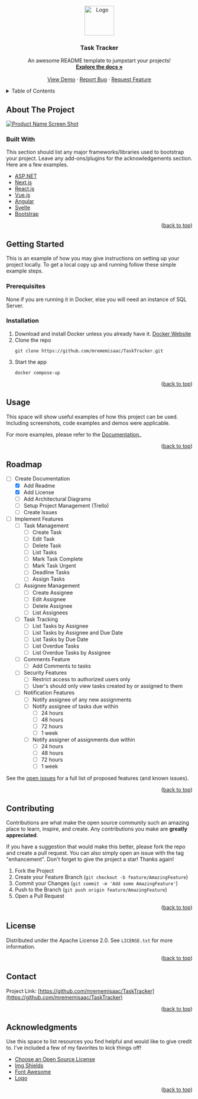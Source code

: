 ﻿<div id="top"></div>
<!--
*** Thanks for checking out the Best-README-Template. If you have a suggestion
*** that would make this better, please fork the repo and create a pull request
*** or simply open an issue with the tag "enhancement".
*** Don't forget to give the project a star!
*** Thanks again! Now go create something AMAZING! :D
-->


<!-- PROJECT LOGO -->
<br />
<div align="center">
  <a href="https://github.com/mrememisaac/TaskTracker/">
    <img src="images/logo.png" alt="Logo" width="80" height="80">
  </a>

  <h3 align="center">Task Tracker</h3>

  <p align="center">
    An awesome README template to jumpstart your projects!
    <br />
    <a href="https://tasktracker.ememisaac.com"><strong>Explore the docs »</strong></a>
    <br />
    <br />
    <a href="https://tasktracker.ememisaac.com">View Demo</a>
    ·
    <a href="https://github.com/mrememisaac/TaskTracker/issues">Report Bug</a>
    ·
    <a href="https://github.com/mrememisaac/TaskTracker/issues">Request Feature</a>
  </p>
</div>



<!-- TABLE OF CONTENTS -->
<details>
  <summary>Table of Contents</summary>
  <ol>
    <li>
      <a href="#about-the-project">About The Project</a>
      <ul>
        <li><a href="#built-with">Built With</a></li>
      </ul>
    </li>
    <li>
      <a href="#getting-started">Getting Started</a>
      <ul>
        <li><a href="#prerequisites">Prerequisites</a></li>
        <li><a href="#installation">Installation</a></li>
      </ul>
    </li>
    <li><a href="#usage">Usage</a></li>
    <li><a href="#roadmap">Roadmap</a></li>
    <li><a href="#contributing">Contributing</a></li>
    <li><a href="#license">License</a></li>
    <li><a href="#contact">Contact</a></li>
    <li><a href="#acknowledgments">Acknowledgments</a></li>
  </ol>
</details>



<!-- ABOUT THE PROJECT -->
## About The Project

[![Product Name Screen Shot][product-screenshot]](https://tasktracker.ememisaac.com)


### Built With

This section should list any major frameworks/libraries used to bootstrap your project. Leave any add-ons/plugins for the acknowledgements section. Here are a few examples.

* [ASP.NET](https://asp.net/)
* [Next.js](https://nextjs.org/)
* [React.js](https://reactjs.org/)
* [Vue.js](https://vuejs.org/)
* [Angular](https://angular.io/)
* [Svelte](https://svelte.dev/)
* [Bootstrap](https://getbootstrap.com)

<p align="right">(<a href="#top">back to top</a>)</p>


<!-- GETTING STARTED -->
## Getting Started

This is an example of how you may give instructions on setting up your project locally.
To get a local copy up and running follow these simple example steps.

### Prerequisites

None if you are running it in Docker, else you will need an instance of SQL Server.

### Installation

1. Download and install Docker unless you already have it. [Docker Website](https://docker.com)
2. Clone the repo
   ```sh/cmd
   git clone https://github.com/mrememisaac/TaskTracker.git
   ```
3. Start the app
   ```sh/cmd
   docker compose-up
   ```

<p align="right">(<a href="#top">back to top</a>)</p>



<!-- USAGE EXAMPLES -->
## Usage

This space will show useful examples of how this project can be used. Including screenshots, code examples and demos were applicable.

For more examples, please refer to the [Documentation](https://tasktracker.ememisaac.com)_

<p align="right">(<a href="#top">back to top</a>)</p>



<!-- ROADMAP -->
## Roadmap

- [ ] Create Documentation
    - [x] Add Readme
    - [x] Add License
    - [ ] Add Architectural Diagrams
    - [ ] Setup Project Management (Trello)
    - [ ] Create Issues
- [ ] Implement Features
    - [ ] Task Management
        - [ ] Create Task
        - [ ] Edit Task
        - [ ] Delete Task
        - [ ] List Tasks
        - [ ] Mark Task Complete
        - [ ] Mark Task Urgent
        - [ ] Deadline Tasks
        - [ ] Assign Tasks
    - [ ] Assignee Management
        - [ ] Create Assignee
        - [ ] Edit Assignee
        - [ ] Delete Assignee
        - [ ] List Assignees
    - [ ] Task Tracking
        - [ ] List Tasks by Assignee
        - [ ] List Tasks by Assignee and Due Date
        - [ ] List Tasks by Due Date
        - [ ] List Overdue Tasks
        - [ ] List Overdue Tasks by Assignee
    - [ ] Comments Feature
        - [ ] Add Comments to tasks
    - [ ] Security Features
        - [ ] Restrict access to authorized users only
        - [ ] User's should only view tasks created by or assigned to them
    - [ ] Notification Features
        - [ ] Notify assignee of any new assignments
        - [ ] Notify assignee of tasks due within
            - [ ] 24 hours
            - [ ] 48 hours
            - [ ] 72 hours
            - [ ] 1 week
        - [ ] Notify assigner of assignments due within
            - [ ] 24 hours
            - [ ] 48 hours
            - [ ] 72 hours
            - [ ] 1 week

See the [open issues](https://github.com/mrememisaac/TaskTracker/issues) for a full list of proposed features (and known issues).

<p align="right">(<a href="#top">back to top</a>)</p>



<!-- CONTRIBUTING -->
## Contributing

Contributions are what make the open source community such an amazing place to learn, inspire, and create. Any contributions you make are **greatly appreciated**.

If you have a suggestion that would make this better, please fork the repo and create a pull request. You can also simply open an issue with the tag "enhancement".
Don't forget to give the project a star! Thanks again!

1. Fork the Project
2. Create your Feature Branch (`git checkout -b feature/AmazingFeature`)
3. Commit your Changes (`git commit -m 'Add some AmazingFeature'`)
4. Push to the Branch (`git push origin feature/AmazingFeature`)
5. Open a Pull Request

<p align="right">(<a href="#top">back to top</a>)</p>



<!-- LICENSE -->
## License

Distributed under the Apache License 2.0. See `LICENSE.txt` for more information.

<p align="right">(<a href="#top">back to top</a>)</p>



<!-- CONTACT -->
## Contact

Project Link: [https://github.com/mrememisaac/TaskTracker](https://github.com/mrememisaac/TaskTracker)

<p align="right">(<a href="#top">back to top</a>)</p>




<!-- ACKNOWLEDGMENTS -->
## Acknowledgments

Use this space to list resources you find helpful and would like to give credit to. I've included a few of my favorites to kick things off!

* [Choose an Open Source License](https://choosealicense.com)
* [Img Shields](https://shields.io)
* [Font Awesome](https://fontawesome.com)
* [Logo](https://www.freepik.com)
<p align="right">(<a href="#top">back to top</a>)</p>



<!-- MARKDOWN LINKS & IMAGES -->
<!-- https://www.markdownguide.org/basic-syntax/#reference-style-links -->
[product-screenshot]: images/screenshot.png
